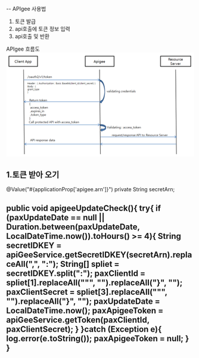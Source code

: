 -- APIgee 사용법

1. 토큰 발급
2. api호출에 토큰 정보 입력
3. api호출 및 반환


APIgee 흐름도
![image](apigee.png) 


1.토큰 받아 오기
--
@Value("#{applicationProp['apigee.arn']}")
private String secretArn;

public void apigeeUpdateCheck(){
   try{
      if (paxUpdateDate == null || Duration.between(paxUpdateDate, LocalDateTime.now()).toHours() >= 4){
         String secretIDKEY = apiGeeService.getSecretIDKEY(secretArn).replaceAll(",", ":");
         String[] spliet = secretIDKEY.split(":");
         paxClientId = spliet[1].replaceAll("\"", "").replaceAll("}", "");
         paxClientSecret = spliet[3].replaceAll("\"", "").replaceAll("}", "");
         paxUpdateDate = LocalDateTime.now();
         paxApigeeToken = apiGeeService.getToken(paxClientId, paxClientSecret);
      }
   }catch (Exception e){
      log.error(e.toString());
      paxApigeeToken = null;
   }
}
--
